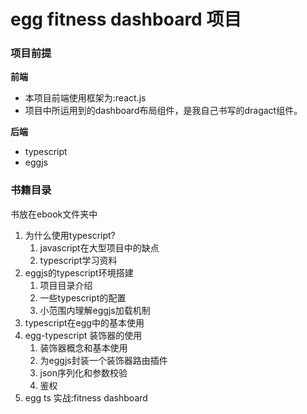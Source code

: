 # egg fitness dashboard 项目

### 项目前提

**前端**
- 本项目前端使用框架为:react.js
- 项目中所运用到的dashboard布局组件，是我自己书写的dragact组件。

**后端**
- typescript
- eggjs


### 书籍目录
书放在ebook文件夹中
1. 为什么使用typescript?
    1. javascript在大型项目中的缺点
    2. typescript学习资料
2. eggjs的typescript环境搭建
    1. 项目目录介绍
    2. 一些typescript的配置
    3. 小范围内理解eggjs加载机制
3. typescript在egg中的基本使用
4. egg-typescript 装饰器的使用
    1. 装饰器概念和基本使用
    2. 为eggjs封装一个装饰器路由插件
    3. json序列化和参数校验
    4. 鉴权
5. egg ts 实战:fitness dashboard


